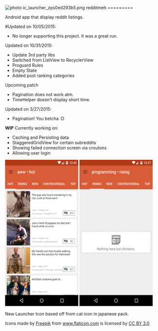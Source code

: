 <img src="http://i1314.photobucket.com/albums/t572/awula333/ic_launcher_zps0ed293b5.png" width="200px" height="200px" border="0" alt=" photo ic_launcher_zps0ed293b5.png"/>
redditmeh
=========


Android app that display reddit listings.

#Updated on 10/05/2015:
- No longer supporting this project. It was a great run.

Updated on 10/31/2015:
- Update 3rd party libs
- Switched from ListView to RecyclerView
- Proguard Rules
- Empty State
- Added post ranking categories

Upcoming patch
- Pagination does not work atm.
- TimeHelper doesn't display short time.

Updated on 3/27/2015:
- Pagination! You betcha :D

**WIP**
Currently working on:
- Caching and Persisting data
- StaggeredGridView for certain subreddits
- Showing failed connection screen via croutons
- Allowing user login

<img src="https://raw.githubusercontent.com/EllySmore/redditmeh/master/assets/1_10.png" width="240" height="480">
<img src="https://raw.githubusercontent.com/EllySmore/redditmeh/master/assets/empty_state.png" width="240" height="480">


New Launcher Icon based off from cat icon in japanese pack.

<div>Icons made by <a href="http://www.freepik.com" title="Freepik">Freepik</a> from <a href="http://www.flaticon.com" title="Flaticon">www.flaticon.com</a>         is licensed by <a href="http://creativecommons.org/licenses/by/3.0/" title="Creative Commons BY 3.0">CC BY 3.0</a></div>